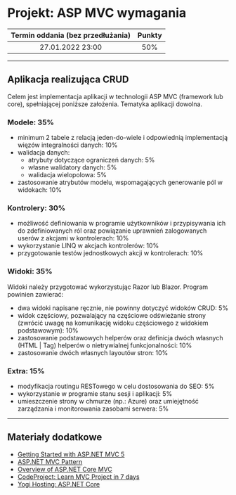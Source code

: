 # Projekt: ASP MVC wymagania

| Termin oddania (bez przedłużania) | Punkty     |
|:----------------:|:-----------:|
| 27.01.2022  23:00   |    50%      |

--- 

## Aplikacja realizująca CRUD
Celem jest implementacja aplikacji w technologii ASP MVC (framework lub core),
spełniającej poniższe założenia. Tematyka aplikacji dowolna.


### Modele: 35%

- minimum 2 tabele z relacją jeden-do-wiele 
  i odpowiednią implementacją więzów integralności danych: 10%
- walidacja danych:
    - atrybuty dotyczące ograniczeń danych: 5%
    - własne walidatory danych: 5%
    - walidacja wielopolowa: 5%
- zastosowanie atrybutów modelu, wspomagających generowanie pól w widokach: 10%

### Kontrolery: 30%

- możliwość definiowania w programie użytkowników i przypisywania ich do zdefiniowanych ról 
  oraz powiązanie uprawnień zalogowanych userów z akcjami w kontrolerach: 10%
- wykorzystanie LINQ w akcjach kontrolerów: 10%
- przygotowanie testów jednostkowych akcji w kontrolerach: 10%

### Widoki: 35%
Widoki należy przygotować wykorzystując Razor lub Blazor.
Program powinien zawierać:
- dwa widoki napisane ręcznie, nie powinny dotyczyć widoków CRUD: 5%
- widok częściowy, pozwalający na częściowe odświeżanie strony 
  (zwrócić uwagę na komunikację widoku częściowego z widokiem podstawowym): 10%
- zastosowanie podstawowych helperów oraz 
  definicja dwóch własnych (HTML | Tag) helperów o nietrywialnej funkcjonalności: 10%
- zastosowanie dwóch własnych layoutów stron: 10%

### Extra: 15%

- modyfikacja routingu RESTowego w celu dostosowania do SEO: 5%
- wykorzystanie w programie stanu sesji i aplikacji: 5%
- umieszczenie strony w chmurze (np.: Azure) 
  oraz umiejętność zarządzania i monitorowania zasobami serwera: 5%


----
## Materiały dodatkowe

- [Getting Started with ASP.NET MVC 5](https://docs.microsoft.com/pl-pl/aspnet/mvc/overview/getting-started/introduction/)
- [ASP.NET MVC Pattern](https://dotnet.microsoft.com/apps/aspnet/mvc)
- [Overview of ASP.NET Core MVC](https://docs.microsoft.com/en-gb/aspnet/core/mvc/overview?view=aspnetcore-3.1)
- [CodeProject: Learn MVC Project in 7 days](https://www.codeproject.com/Articles/866143/Learn-MVC-Project-in-days-Day)
- [Yogi Hosting: ASP.NET Core](https://www.yogihosting.com/aspnet-core-introduction/) 
